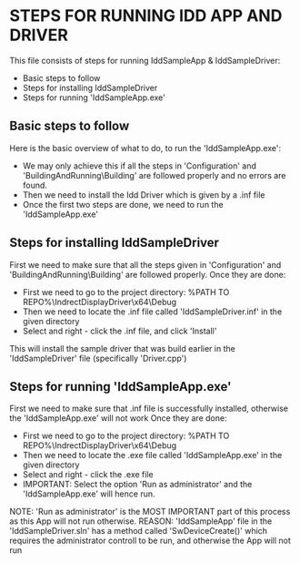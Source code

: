 # STEPS FOR RUNNING IDD APP AND DRIVER #

This file consists of steps for running IddSampleApp & IddSampleDriver:

* Basic steps to follow
* Steps for installing IddSampleDriver
* Steps for running 'IddSampleApp.exe'


## Basic steps to follow ##

Here is the basic overview of what to do, to run the 'IddSampleApp.exe':

* We may only achieve this if all the steps in 'Configuration' and 'BuildingAndRunning\Building' are followed properly and no errors are found.
* Then we need to install the Idd Driver which is given by a .inf file 
* Once the first two steps are done, we need to run the 'IddSampleApp.exe'


## Steps for installing IddSampleDriver ##

First we need to make sure that all the steps given in 'Configuration' and 'BuildingAndRunning\Building' are followed properly. 
Once they are done: 

* First we need to go to the project directory: %PATH TO REPO%\IndrectDisplayDriver\x64\Debug
* Then we need to locate the .inf file called 'IddSampleDriver.inf' in the given directory
* Select and right - click the .inf file, and click 'Install'

This will install the sample driver that was build earlier in the 'IddSampleDriver' file (specifically 'Driver.cpp')


## Steps for running 'IddSampleApp.exe' ##

First we need to make sure that .inf file is successfully installed, otherwise the 'IddSampleApp.exe' will not work
Once they are done: 

* First we need to go to the project directory: %PATH TO REPO%\IndrectDisplayDriver\x64\Debug
* Then we need to locate the .exe file called 'IddSampleApp.exe' in the given directory
* Select and right - click the .exe file
* IMPORTANT: Select the option 'Run as administrator' and the 'IddSampleApp.exe' will hence run.

NOTE: 'Run as administrator' is the MOST IMPORTANT part of this process as this App will not run otherwise. 
REASON: 'IddSampleApp' file in the 'IddSampleDriver.sln' has a method called 'SwDeviceCreate()' which requires the administrator controll to be run, and otherwise the App will not run
